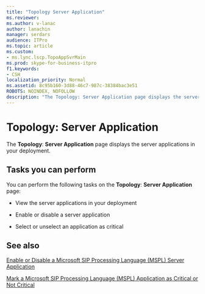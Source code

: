 ```yaml
---
title: "Topology Server Application"
ms.reviewer: 
ms.author: v-lanac
author: lanachin
manager: serdars
audience: ITPro
ms.topic: article
ms.custom:
- ms.lync.lscp.TopoAppSvrMain
ms.prod: skype-for-business-itpro
f1.keywords:
- CSH
localization_priority: Normal
ms.assetid: 8c95b160-3d88-46c7-987c-38384bac3e51
ROBOTS: NOINDEX, NOFOLLOW
description: "The Topology: Server Application page displays the server applications in your deployment."
---
```


# Topology: Server Application

The **Topology**: **Server Application** page displays the server applications in your deployment.

## Tasks you can perform

You can perform the following tasks on the **Topology**: **Server Application** page:

- View the server applications in your deployment

- Enable or disable a server application

- Select or unselect an application as critical

## See also

[Enable or Disable a Microsoft SIP Processing Language (MSPL) Server Application](https://technet.microsoft.com/library/b20af38d-224a-4459-991d-0b7eabb3ca7c.aspx)

[Mark a Microsoft SIP Processing Language (MSPL) Application as Critical or Not Critical](https://technet.microsoft.com/library/df68fdc6-b7e6-4f07-acdc-0cd4c2c888a1.aspx)
